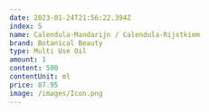 ```yaml
---
date: 2023-01-24T21:56:22.394Z
index: 5
name: Calendula-Mandarijn / Calendula-Rijstkiem
brand: Botanical Beauty
type: Multi Use Oil
amount: 1
content: 500
contentUnit: ml
price: 87.95
image: /images/Icon.png
---
```

